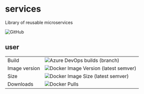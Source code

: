 # services

Library of reusable microservices

![GitHub](https://img.shields.io/github/license/ujinjinjin/services)

## user

|  |  |
|--|--|
| Build | ![Azure DevOps builds (branch)](https://img.shields.io/azure-devops/build/ujinjinjin/services/13/develop) |
| Image version | ![Docker Image Version (latest semver)](https://img.shields.io/docker/v/ujinjinjin/user) |
| Size | ![Docker Image Size (latest semver)](https://img.shields.io/docker/image-size/ujinjinjin/user) |
| Downloads | ![Docker Pulls](https://img.shields.io/docker/pulls/ujinjinjin/user) |